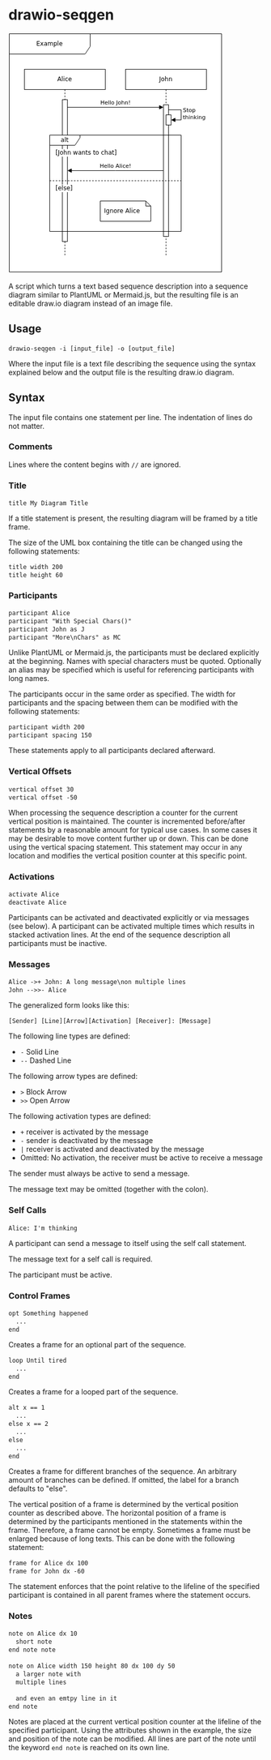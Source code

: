 # drawio-seqgen

![Example Diagram](doc/example.png)

A script which turns a text based sequence description into a sequence diagram similar to PlantUML or Mermaid.js,
but the resulting file is an editable draw.io diagram instead of an image file.

## Usage

```
drawio-seqgen -i [input_file] -o [output_file]
```

Where the input file is a text file describing the sequence using the syntax explained below and the output file
is the resulting draw.io diagram.

## Syntax

The input file contains one statement per line.
The indentation of lines do not matter.

### Comments

Lines where the content begins with `//` are ignored.

### Title

```
title My Diagram Title
```

If a title statement is present, the resulting diagram will be framed by a title frame.

The size of the UML box containing the title can be changed using the following statements:

```
title width 200
title height 60
```

### Participants

```
participant Alice
participant "With Special Chars()"
participant John as J
participant "More\nChars" as MC
```

Unlike PlantUML or Mermaid.js, the participants must be declared explicitly at the beginning.
Names with special characters must be quoted.
Optionally an alias may be specified which is useful for referencing participants with long names.

The participants occur in the same order as specified.
The width for participants and the spacing between them can be modified with the following statements:

```
participant width 200
participant spacing 150
```

These statements apply to all participants declared afterward.

### Vertical Offsets

```
vertical offset 30
vertical offset -50
```

When processing the sequence description a counter for the current vertical position is maintained.
The counter is incremented before/after statements by a reasonable amount for typical use cases.
In some cases it may be desirable to move content further up or down.
This can be done using the vertical spacing statement.
This statement may occur in any location and modifies the vertical position counter at this specific point.

### Activations

```
activate Alice
deactivate Alice
```

Participants can be activated and deactivated explicitly or via messages (see below).
A participant can be activated multiple times which results in stacked activation lines.
At the end of the sequence description all participants must be inactive.

### Messages

```
Alice ->+ John: A long message\non multiple lines
John -->>- Alice
```

The generalized form looks like this:

```
[Sender] [Line][Arrow][Activation] [Receiver]: [Message]
```

The following line types are defined:

* `-` Solid Line
* `--` Dashed Line

The following arrow types are defined:

* `>` Block Arrow
* `>>` Open Arrow

The following activation types are defined:

* `+` receiver is activated by the message
* `-` sender is deactivated by the message
* `|` receiver is activated and deactivated by the message
* Omitted: No activation, the receiver must be active to receive a message

The sender must always be active to send a message.

The message text may be omitted (together with the colon).

### Self Calls

```
Alice: I'm thinking
```

A participant can send a message to itself using the self call statement.

The message text for a self call is required.

The participant must be active.

### Control Frames

```
opt Something happened
  ...
end
```

Creates a frame for an optional part of the sequence.

```
loop Until tired
  ...
end
```

Creates a frame for a looped part of the sequence.

```
alt x == 1
  ...
else x == 2
  ...
else
  ...
end
```

Creates a frame for different branches of the sequence.
An arbitrary amount of branches can be defined.
If omitted, the label for a branch defaults to "else".

The vertical position of a frame is determined by the vertical position counter as described above.
The horizontal position of a frame is determined by the participants mentioned in the statements within
the frame. Therefore, a frame cannot be empty. Sometimes a frame must be enlarged because of long texts.
This can be done with the following statement:

```
frame for Alice dx 100
frame for John dx -60
```

The statement enforces that the point relative to the lifeline of the specified participant is contained
in all parent frames where the statement occurs.

### Notes

```
note on Alice dx 10
  short note
end note note

note on Alice width 150 height 80 dx 100 dy 50
  a larger note with
  multiple lines

  and even an emtpy line in it
end note
```

Notes are placed at the current vertical position counter at the lifeline of the specified participant.
Using the attributes shown in the example, the size and position of the note can be modified.
All lines are part of the note until the keyword `end note` is reached on its own line.
